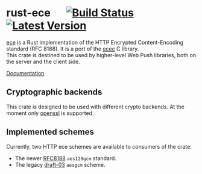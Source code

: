 # rust-ece &emsp; [![Build Status]][circleci] [![Latest Version]][crates.io]

[Build Status]: https://circleci.com/gh/eoger/rust-ece.svg?style=svg
[circleci]: https://circleci.com/gh/eoger/rust-ece
[Latest Version]: https://img.shields.io/crates/v/ece.svg
[crates.io]: https://crates.io/crates/ece

[ece](https://crates.io/crates/ece) is a Rust implementation of the HTTP Encrypted Content-Encoding standard (RFC 8188). It is a port of the [ecec](https://github.com/web-push-libs/ecec) C library.  
This crate is destined to be used by higher-level Web Push libraries, both on the server and the client side.  

[Documentation](https://docs.rs/ece/)

## Cryptographic backends

This crate is designed to be used with different crypto backends. At the moment only [openssl](https://github.com/sfackler/rust-openssl) is supported.

## Implemented schemes

Currently, two HTTP ece schemes are available to consumers of the crate:
- The newer [RFC8188](https://tools.ietf.org/html/rfc8188) `aes128gcm` standard.
- The legacy [draft-03](https://tools.ietf.org/html/draft-ietf-httpbis-encryption-encoding-03) `aesgcm` scheme.
